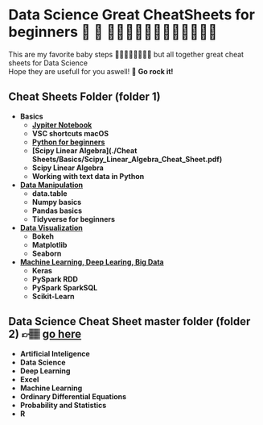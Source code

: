 # Data Science Great CheatSheets for beginners 🚀 📂 👩🏻‍🦰🧔🏻👩🏾‍💻👩‍💻👦🏻
This are my favorite baby steps 🏄🏽🏄🏽‍♀️🏄🏽‍♂️ but all together great cheat sheets for Data Science<br>
Hope they are usefull for you aswell! 👊 <strong> Go rock it! <strong>

## Cheat Sheets Folder (folder 1) 
* Basics
  - [Jypiter Notebook](./Data_Science_Great_Cheat_Sheets/blob/5a12d4f8b184e514ec9a5d025c956fd6b83604d5/Cheat%20Sheets/Basics/Jupyter%20Notebook%20Cheat%20Sheet.pdf)
  - VSC shortcuts macOS
  - [Python for beginners](./Data_Science_Great_Cheat_Sheets/blob/5a12d4f8b184e514ec9a5d025c956fd6b83604d5/Cheat%20Sheets/Basics/Python_Cheat_Sheet_for_Beginners.pdf)
  - [Scipy Linear Algebra](./Cheat Sheets/Basics/Scipy_Linear_Algebra_Cheat_Sheet.pdf)
  - Scipy Linear Algebra
  - Working with text data in Python
* [Data Manipulation](./)
  - data.table
  - Numpy basics
  - Pandas basics
  - Tidyverse for beginners
* [Data Visualization](./)
  - Bokeh
  - Matplotlib
  - Seaborn
* [Machine Learning, Deep Learing, Big Data](./)
  - Keras
  - PySpark RDD
  - PySpark SparkSQL
  - Scikit-Learn

## Data Science Cheat Sheet master folder (folder 2) 👉🏽 [go here](./)

* Artificial Inteligence
* Data Science
* Deep Learning
* Excel
* Machine Learning
* Ordinary Differential Equations
* Probability and Statistics
* R
